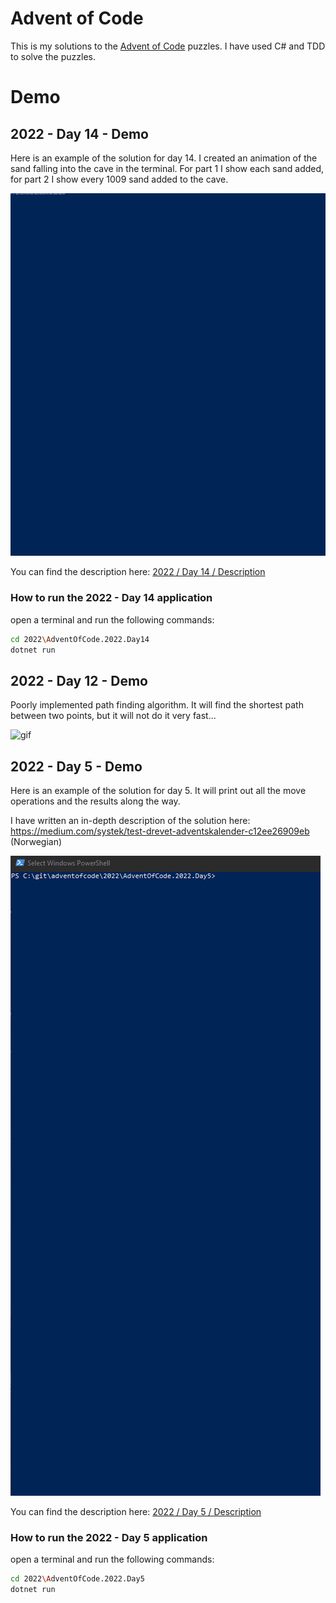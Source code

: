 # Advent of Code

This is my solutions to the [Advent of Code](http://adventofcode.com/) puzzles. I have used C# and TDD to solve
the puzzles.

# Demo

## 2022 - Day 14 - Demo

Here is an example of the solution for day 14. I created an animation of the sand falling into the cave in the
terminal. For part 1 I show each sand added, for part 2 I show every 1009 sand added to the cave.

![gif](./wiki/2022-day14-solution-final.gif)

You can find the description here: [2022 / Day 14 / Description](./2022/AdventOfCode.2022.Day14/Description.md)

### How to run the 2022 - Day 14 application

open a terminal and run the following commands:

```bash
cd 2022\AdventOfCode.2022.Day14
dotnet run
```

## 2022 - Day 12 - Demo

Poorly implemented path finding algorithm. It will find the shortest path between two points, but it will not do it very fast...

![gif](./wiki/2022-day12-solution-v1.gif)

## 2022 - Day 5 - Demo

Here is an example of the solution for day 5. It will print out all the move operations and the results along
the way.

I have written an in-depth description of the solution here:
https://medium.com/systek/test-drevet-adventskalender-c12ee26909eb (Norwegian)

![gif](./wiki/2022-day5-solution.gif)

You can find the description here: [2022 / Day 5 / Description](./2022/AdventOfCode.2022.Day5/Description.md)

### How to run the 2022 - Day 5 application

open a terminal and run the following commands:

```bash
cd 2022\AdventOfCode.2022.Day5
dotnet run
```

